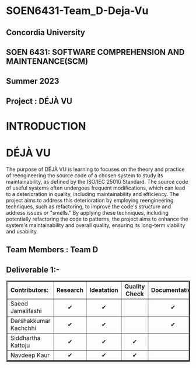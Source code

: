 # SOEN6431-Team_D-Deja-Vu
## Concordia University
## SOEN 6431: SOFTWARE COMPREHENSION AND MAINTENANCE(SCM)
## Summer 2023
## Project : DÉJÀ VU

# INTRODUCTION

# DÉJÀ VU

The purpose of DÉJÀ VU is learning to focuses on the theory and practice of reengineering the source code of a chosen system to study its maintainability, as defined by the ISO/IEC 25010 Standard. The source code of useful systems often undergoes frequent modifications, which can lead to a deterioration in quality, including maintainability and efficiency. The project aims to address this deterioration by employing reengineering techniques, such as refactoring, to improve the code's structure and address issues or "smells." By applying these techniques, including potentially refactoring the code to patterns, the project aims to enhance the system's maintainability and overall quality, ensuring its long-term viability and usability.

## Team Members : Team D
   ## Deliverable 1:- 
	

  <table border="3px solid">
      <tbody border="2px solid">
         <tr>
            <td><b>Contributors:<b></td>
		<td colspan="5" align="center"><b>Research<b></td>
		<td colspan="5" align="center"><b>Ideatation<b></td>
		<td colspan="5" align="center"><b>Quality Check<b></td>
		<td colspan="5" align="center"><b>Documentation<b></td>
         </tr>
         <tr>
            <td>Saeed	Jamalifashi</td>
		 <td colspan="5" align="center">✔</td>
		<td colspan="5" align="center">✔</td>
		<td colspan="5" align="center"></td>
		<td colspan="5" align="center">✔</td>
         </tr>
         <tr>
           <td>Darshakkumar Kachchhi</td>
		 <td colspan="5" align="center">✔</td>
		<td colspan="5" align="center">✔</td>
		<td colspan="5" align="center"></td>
		<td colspan="5" align="center">✔</td>
         </tr>
         <tr>
            <td>Siddhartha	Kattoju</td>
		 <td colspan="5" align="center">✔</td>
		<td colspan="5" align="center">✔</td>
		<td colspan="5" align="center">✔</td>
		<td colspan="5" align="center"></td>
         </tr>
         <tr>
            <td>Navdeep	Kaur</td>
		 <td colspan="5" align="center">✔</td>
		<td colspan="5" align="center">✔</td>
		<td colspan="5" align="center">✔</td>
		<td colspan="5" align="center"></td>
         </tr>
      </tbody>
   </table>

